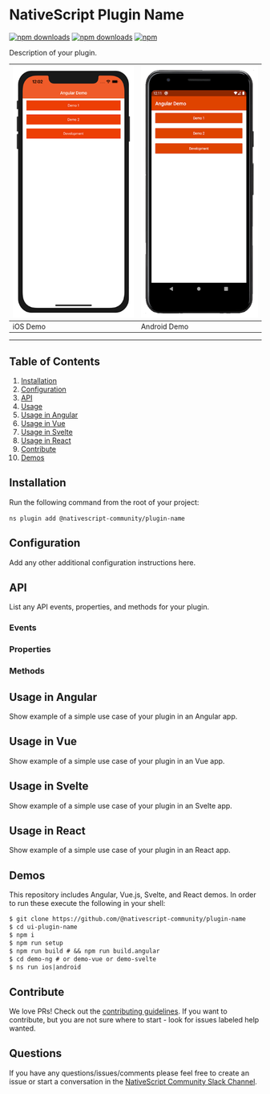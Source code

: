 # NativeScript Plugin Name

[![npm downloads](https://img.shields.io/npm/dm/@nativescript-community/plugin-name.svg)](https://www.npmjs.com/package/@nativescript-community/plugin-name)
[![npm downloads](https://img.shields.io/npm/dt/@nativescript-community/plugin-name.svg)](https://www.npmjs.com/package/@nativescript-community/plugin-name)
[![npm](https://img.shields.io/npm/v/@nativescript-community/plugin-name.svg)](https://www.npmjs.com/package/@nativescript-community/plugin-name)

Description of your plugin.

| <img src="images/demo-ios.png " height="500" /> | <img src="images/demo-android.png" height="500" /> |
| --- | ----------- |
| iOS Demo | Android Demo |

---
## Table of Contents
1. [Installation](#installation)
2. [Configuration](#configuration)
3. [API](#api)
4. [Usage](#usage)
5. [Usage in Angular](#usage-in-angular)
6. [Usage in Vue](#usage-in-vue)
7. [Usage in Svelte](#usage-in-svelte)
8. [Usage in React](#usage-in-react)
9. [Contribute](#contribute)
10. [Demos](#demos)

## Installation
Run the following command from the root of your project:

`ns plugin add @nativescript-community/plugin-name`

## Configuration

Add any other additional configuration instructions here.

## API

List any API events, properties, and methods for your plugin.
### Events

### Properties

### Methods

## Usage in Angular

Show example of a simple use case of your plugin in an Angular app.

## Usage in Vue

Show example of a simple use case of your plugin in an Vue app.

## Usage in Svelte

Show example of a simple use case of your plugin in an Svelte app.

## Usage in React

Show example of a simple use case of your plugin in an React app.

## Demos
This repository includes Angular, Vue.js, Svelte, and React demos. In order to run these execute the following in your shell:
```shell
$ git clone https://github.com/@nativescript-community/plugin-name
$ cd ui-plugin-name
$ npm i
$ npm run setup
$ npm run build # && npm run build.angular
$ cd demo-ng # or demo-vue or demo-svelte
$ ns run ios|android
```

## Contribute
We love PRs! Check out the [contributing guidelines](CONTRIBUTING.md). If you want to contribute, but you are not sure where to start - look for issues labeled help wanted.

## Questions

If you have any questions/issues/comments please feel free to create an issue or start a conversation in the [NativeScript Community Slack Channel](https://nativescriptcommunity.slack.com/).

